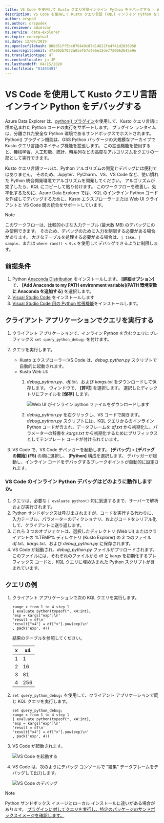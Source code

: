 ```yaml
---
title: VS Code を使用して Kusto クエリ言語インライン Python をデバッグする - Azure Data Explorer
description: VS Code を使用して Kusto クエリ言語 (KQL) インライン Python をデバッグする方法について説明します。
author: orspod
ms.author: orspodek
ms.reviewer: adieldar
ms.service: data-explorer
ms.topic: conceptual
ms.date: 12/04/2019
ms.openlocfilehash: 808d51ff5bc070449c87d14822fe4f41d2038950
ms.sourcegitcommit: 47a002b7032a05ef67c4e5e12de7720062645e9e
ms.translationtype: HT
ms.contentlocale: ja-JP
ms.lasthandoff: 04/15/2020
ms.locfileid: "81493491"
---
```

# <a name="debug-kusto-query-language-inline-python-using-vs-code"></a>VS Code を使用して Kusto クエリ言語インライン Python をデバッグする

Azure Data Explorer は、[python() プラグイン](kusto/query/pythonplugin.md)を使用して、Kusto クエリ言語に埋め込まれた Python コードの実行をサポートします。 プラグイン ランタイムは、分離された安全な Python 環境であるサンドボックスでホストされます。 Python() プラグイン機能は、OSS Python パッケージの大規模なアーカイブで Kusto クエリ言語のネイティブ機能を拡張します。 この拡張機能を使用すると、機械学習、人工知能、統計、時系列などの高度なアルゴリズムをクエリの一部として実行できます。

Kusto クエリ言語ツールは、Python アルゴリズムの開発とデバッグには便利ではありません。 そのため、Jupyter、PyCharm、VS、VS Code など、使い慣れた Python 統合開発環境でアルゴリズムを開発してください。 アルゴリズムが完了したら、KQL にコピーして貼り付けます。 このワークフローを改善し、効率化するために、Azure Data Explorer では、KQL のインライン Python コードを作成してデバッグするために、Kusto エクスプローラーまたは Web UI クライアントと VS Code 間の統合をサポートしています。 

> [!NOTE]
> このワークフローは、比較的小さな入力テーブル (最大数 MB) のデバッグにのみ使用できます。 そのため、デバッグのために入力を制限する必要がある場合があります。  大きなテーブルを処理する必要がある場合は、`| take`、`| sample`、または `where rand() < 0.x` を使用してデバッグできるように制限します。

## <a name="prerequisites"></a>前提条件

1. Python [Anaconda Distribution](https://www.anaconda.com/distribution/#download-section) をインストールします。 **[詳細オプション]** で、 **[Add Anaconda to my PATH environment variable]\(PATH 環境変数に Anaconda を追加する\)** を選択します。
2. [Visual Studio Code](https://code.visualstudio.com/Download) をインストールします
3. [Visual Studio Code 用の Python 拡張機能](https://marketplace.visualstudio.com/items?itemName=ms-python.python)をインストールします。

## <a name="run-your-query-in-your-client-application"></a>クライアント アプリケーションでクエリを実行する

1. クライアント アプリケーションで、インライン Python を含むクエリにプレフィックス `set query_python_debug;` を付けます。
1. クエリを実行します。
    * Kusto エクスプローラー:VS Code は、*debug_python.py* スクリプトで自動的に起動されます。
    * Kusto Web UI: 
        1. *debug_python.py*、*df.txt*、および *kargs.txt* をダウンロードして保存します。 ウィンドウで、 **[許可]** を選択します。 選択したディレクトリにファイルを **[保存]** します。 

            ![Web UI がインライン python ファイルをダウンロードします](media/debug-inline-python/webui-inline-python.png)

        1. *debug_python.py* を右クリックし、VS コードで開きます。 
        *debug_python.py* スクリプトには、KQL クエリからのインライン Python コードが含まれ、データフレームを *df.txt* から初期化し、パラメーターの辞書を *kargs.txt* から初期化するためにプリフィックスとしてテンプレート コードが付けられています。    
            
1. VS Code で、VS Code デバッガーを起動します。 **[デバッグ]**  >  **[デバッグの開始] (F5)** の順に選択し、 **[Python]** 構成を選択します。 デバッガーが起動し、インライン コードをデバッグするブレークポイントが自動的に設定されます。

### <a name="how-does-inline-python-debugging-in-vs-code-work"></a>VS Code のインライン Python デバッグはどのように動作しますか。

1. クエリは、必要な `| evaluate python()` 句に到達するまで、サーバーで解析および実行されます。
1. Python サンドボックスは呼び出されますが、コードを実行する代わりに、入力テーブル、パラメーターのディクショナリ、およびコードをシリアル化して、クライアントに送り返します。
1. これら 3 つのオブジェクトは、選択したディレクトリ (Web UI) またはクライアントの %TEMP% ディレクトリ (Kusto Explorer) の 3 つのファイル *df.txt*、*kargs.txt*、および *debug_python.py* に保存されます。
1. VS Code が起動され、*debug_python.py* ファイルがプリロードされます。このファイルには、それぞれのファイルから df と kargs を初期化するプレフィックス コードと、KQL クエリに埋め込まれた Python スクリプトが含まれています。

## <a name="query-example"></a>クエリの例

1. クライアント アプリケーションで次の KQL クエリを実行します。

    ```kusto
    range x from 1 to 4 step 1
    | evaluate python(typeof(*, x4:int), 
    'exp = kargs["exp"]\n'
    'result = df\n'
    'result["x4"] = df["x"].pow(exp)\n'
    , pack('exp', 4))
    ```

    結果のテーブルを参照してください。

    | x  | x4  |
    |---------|---------|
    | 1     |   1      |
    | 2     |   16      |
    | 3     |   81      |
    | 4     |    256     |
    
1. `set query_python_debug;` を使用して、クライアント アプリケーションで同じ KQL クエリを実行します。

    ```kusto
    set query_python_debug;
    range x from 1 to 4 step 1
    | evaluate python(typeof(*, x4:int), 
    'exp = kargs["exp"]\n'
    'result = df\n'
    'result["x4"] = df["x"].pow(exp)\n'
    , pack('exp', 4))
    ```

1. VS Code が起動されます。

    ![VS Code を起動する](media/debug-inline-python/launch-vs-code.png)

1. VS Code は、次のようにデバッグ コンソールで "結果" データフレームをデバッグして出力します。

    ![VS Code のデバッグ](media/debug-inline-python/debug-vs-code.png)

> [!NOTE]
> Python サンドボックス イメージとローカル インストールに違いがある場合があります。 [プラグインに対してクエリを実行し、特定のパッケージのサンドボックスイメージを確認します。](https://github.com/Azure/azure-kusto-analytics-lib/blob/master/Utils/functions/get_modules_version.csl)
